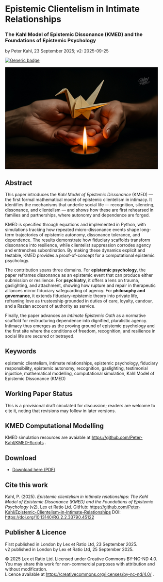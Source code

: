 # Epistemic Clientelism in Intimate Relationships

### The Kahl Model of Epistemic Dissonance (KMED) and the Foundations of Epistemic Psychology

by Peter Kahl, 23 September 2025; v2: 2025-09-25

[![Generic badge](https://img.shields.io/badge/DOI-10.13140%2FRG.2.2.33790.45122-blue.svg)](https://doi.org/10.13140/RG.2.2.33790.45122)

![Two hands holding a delicate origami bird above a small flame of a candle. The bird is fragile yet emerging from fire.](https://github.com/Peter-Kahl/Epistemic-Clientelism-in-Intimate-Relationships/blob/main/origami.jpg?raw=true)

## Abstract

This paper introduces the _Kahl Model of Epistemic Dissonance_ (KMED) — the first formal mathematical model of epistemic clientelism in intimacy. It identifies the mechanisms that underlie social life — recognition, silencing, dissonance, and clientelism — and shows how these are first rehearsed in families and partnerships, where autonomy and dependence are forged.

KMED is specified through equations and implemented in Python, with simulations tracking how repeated micro-dissonance events shape long-term trajectories of epistemic autonomy, dissonance tolerance, and dependence. The results demonstrate how fiduciary scaffolds transform dissonance into resilience, while clientelist suppression corrodes agency and entrenches subordination. By making these dynamics explicit and testable, KMED provides a proof-of-concept for a computational epistemic psychology.

The contribution spans three domains. For **epistemic psychology**, the paper reframes dissonance as an epistemic event that can produce either submission or resilience. For **psychiatry**, it offers a lens on trauma, gaslighting, and attachment, showing how rupture and repair in therapeutic alliances mirror fiduciary safeguarding of agency. For **philosophy and governance**, it extends fiduciary–epistemic theory into private life, reframing love as trusteeship grounded in duties of care, loyalty, candour, and a Razian account of authority as service.

Finally, the paper advances an _Intimate Epistemic Oath_ as a normative scaffold for restructuring dependence into dignified, pluralistic agency. Intimacy thus emerges as the proving ground of epistemic psychology and the first site where the conditions of freedom, recognition, and resilience in social life are secured or betrayed.

## Keywords

epistemic clientelism, intimate relationships, epistemic psychology, fiduciary responsibility, epistemic autonomy, recognition, gaslighting, testimonial injustice, mathematical modelling, computational simulation, Kahl Model of Epistemic Dissonance (KMED)

## Working Paper Status

This is a provisional draft circulated for discussion; readers are welcome to cite it, noting that revisions may follow in later versions.

## KMED Computational Modelling

KMED simulation resources are avaiable at https://github.com/Peter-Kahl/KMED-Scripts .

## Download

- [Download here (PDF)](https://raw.githubusercontent.com/Peter-Kahl/Epistemic-Clientelism-in-Intimate-Relationships/master/Kahl_P_Epistemic_Clientelism_in_Intimate_Relationships_v2_2025-09-25.pdf)

## Cite this work

Kahl, P. (2025). _Epistemic clientelism in intimate relationships: The Kahl Model of Epistemic Dissonance (KMED) and the Foundations of Epistemic Psychology_ (v2). Lex et Ratio Ltd. GitHub: https://github.com/Peter-Kahl/Epistemic-Clientelism-in-Intimate-Relationships DOI: https://doi.org/10.13140/RG.2.2.33790.45122

## Publisher & Licence

First published in London by Lex et Ratio Ltd, 23 September 2025.\
v2 published in London by Lex et Ratio Ltd, 25 September 2025.

© 2025 Lex et Ratio Ltd. Licensed under Creative Commons BY-NC-ND 4.0.\
You may share this work for non-commercial purposes with attribution and without modification.\
Licence available at https://creativecommons.org/licenses/by-nc-nd/4.0/ .